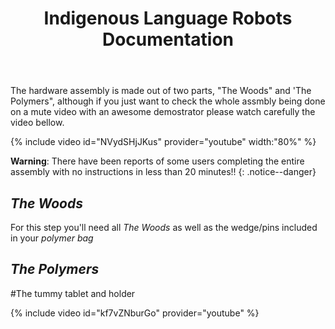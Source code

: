 ﻿---
title: "Indigenous Language Robots Documentation"
permalink: /assembly/
excerpt: "Hardware assembly of the Indigenous Language Robot."
toc: false
share: false
---

The hardware assembly is made out of two parts, "The Woods" and 'The Polymers", although if you just want to check the whole assmbly being done on a mute video with an awesome demostrator please watch carefully the video bellow.

{% include video id="NVydSHjJKus" provider="youtube" width:"80%" %}


**Warning**: There have been reports of some users completing the entire assembly with no instructions in less than 20 minutes!!
{: .notice--danger}

## *The Woods*

For this step you'll need all *The Woods* as well as the wedge/pins included in your *polymer bag*


## *The Polymers*

#The tummy tablet and holder

{% include video id="kf7vZNburGo" provider="youtube" %}

